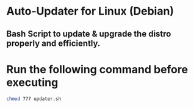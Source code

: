 # Auto-Updater for Linux (Debian)
Bash Script to update &amp; upgrade the distro properly and efficiently.
---
# Run the following command before executing 
```bash
chmod 777 updater.sh
```
